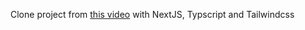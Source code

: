 Clone project from [this video](https://www.youtube.com/watch?v=_oO4Qi5aVZs&t=3921s) with NextJS, Typscript and Tailwindcss
